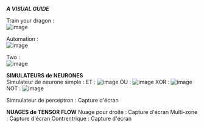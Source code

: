 ***A VISUAL GUIDE***

Train your dragon : <br>
![image](https://github.com/user-attachments/assets/ae3a10ad-6154-4ffc-a0de-a86c6b49a3e4)



Automation : <br>
![image](https://github.com/user-attachments/assets/81e25355-3664-4565-97c7-704565522251)



Two : <br>
![image](https://github.com/user-attachments/assets/88ba4e49-2e1d-45f3-8496-e712957bf7a1)


**SIMULATEURS de NEURONES** <br>
Simulateur de neurone simple : ET : ![image](https://github.com/user-attachments/assets/d0502b0e-d3ed-4115-9fed-93a93db73cca)
OU : ![image](https://github.com/user-attachments/assets/0cc72878-2d78-4841-ac43-4f0d6db33e9a)
XOR : ![image](https://github.com/user-attachments/assets/1f9cb792-233c-4ac3-b69c-36f49984e94a)
NOT : ![image](https://github.com/user-attachments/assets/9271345a-c449-4a28-9cba-0804b385e6f3)

Simnulateur de perceptron : Capture d'écran

**NUAGES de TENSOR FLOW**
Nuage pour droite : Capture d'écran
Multi-zone : Capture d'écran
Contrentrique : Capture d'écran
